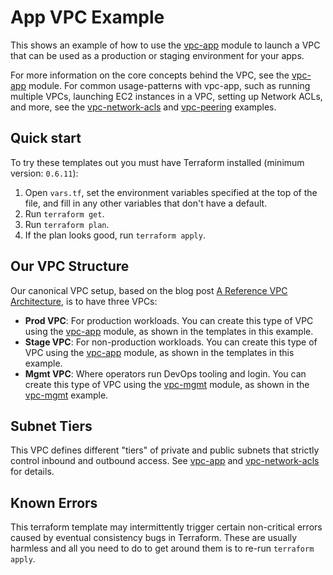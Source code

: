 # App VPC Example

This shows an example of how to use the [vpc-app](/modules/vpc-app) module to launch a VPC that can be used as a
production or staging environment for your apps.

For more information on the core concepts behind the VPC, see the [vpc-app](/modules/vpc-app) module. For common
usage-patterns with vpc-app, such as running multiple VPCs, launching EC2 instances in a VPC, setting up Network ACLs,
and more, see the [vpc-network-acls](../vpc-network-acls) and [vpc-peering](../vpc-peering) examples.

## Quick start

To try these templates out you must have Terraform installed (minimum version: `0.6.11`):

1. Open `vars.tf`, set the environment variables specified at the top of the file, and fill in any other variables that
   don't have a default.
1. Run `terraform get`.
1. Run `terraform plan`.
1. If the plan looks good, run `terraform apply`.

## Our VPC Structure

Our canonical VPC setup, based on the blog post [A Reference VPC
Architecture](https://www.whaletech.co/2014/10/02/reference-vpc-architecture.html), is to have three VPCs:

- **Prod VPC**: For production workloads. You can create this type of VPC using the [vpc-app](/modules/vpc-app) module,
  as shown in the templates in this example.
- **Stage VPC**: For non-production workloads. You can create this type of VPC using the [vpc-app](/modules/vpc-app)
  module, as shown in the templates in this example.
- **Mgmt VPC**: Where operators run DevOps tooling and login. You can create this type of VPC using the
  [vpc-mgmt](/modules/vpc-mgmt) module, as shown in the [vpc-mgmt](../vpc-mgmt) example.

## Subnet Tiers

This VPC defines different "tiers" of private and public subnets that strictly control inbound and outbound access.
See [vpc-app](/modules/vpc-app) and [vpc-network-acls](/examples/vpc-network-acls) for details.

## Known Errors

This terraform template may intermittently trigger certain non-critical errors caused by eventual consistency bugs in
Terraform. These are usually harmless and all you need to do to get around them is to re-run `terraform apply`.
